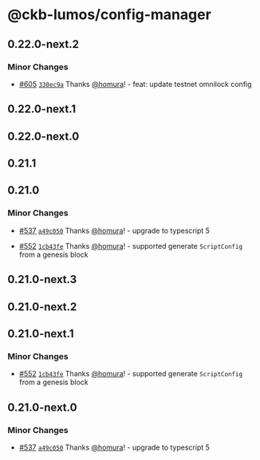 # @ckb-lumos/config-manager

## 0.22.0-next.2

### Minor Changes

- [#605](https://github.com/ckb-js/lumos/pull/605) [`330ec9a`](https://github.com/ckb-js/lumos/commit/330ec9a79dc024e7860aa4785fe9c3bcfffc0767) Thanks [@homura](https://github.com/homura)! - feat: update testnet omnilock config

## 0.22.0-next.1

## 0.22.0-next.0

## 0.21.1

## 0.21.0

### Minor Changes

- [#537](https://github.com/ckb-js/lumos/pull/537) [`a49c050`](https://github.com/ckb-js/lumos/commit/a49c050806de8b4c8d5e490fd36022c31382c98c) Thanks [@homura](https://github.com/homura)! - upgrade to typescript 5

- [#552](https://github.com/ckb-js/lumos/pull/552) [`1cb43fe`](https://github.com/ckb-js/lumos/commit/1cb43fe72dc95c4b3283acccb5120b7bcaeb9346) Thanks [@homura](https://github.com/homura)! - supported generate `ScriptConfig` from a genesis block

## 0.21.0-next.3

## 0.21.0-next.2

## 0.21.0-next.1

### Minor Changes

- [#552](https://github.com/ckb-js/lumos/pull/552) [`1cb43fe`](https://github.com/ckb-js/lumos/commit/1cb43fe72dc95c4b3283acccb5120b7bcaeb9346) Thanks [@homura](https://github.com/homura)! - supported generate `ScriptConfig` from a genesis block

## 0.21.0-next.0

### Minor Changes

- [#537](https://github.com/ckb-js/lumos/pull/537) [`a49c050`](https://github.com/ckb-js/lumos/commit/a49c050806de8b4c8d5e490fd36022c31382c98c) Thanks [@homura](https://github.com/homura)! - upgrade to typescript 5
